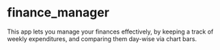 # finance_manager
This app lets you manage your finances effectively, by keeping a track of weekly expenditures, and comparing them day-wise via chart bars.


